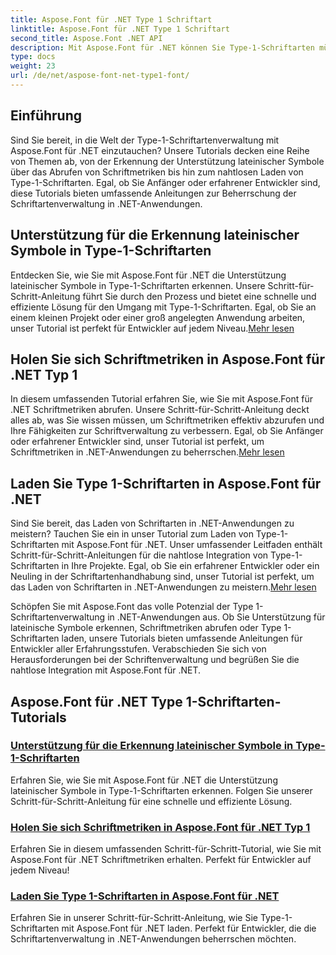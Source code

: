 ```yaml
---
title: Aspose.Font für .NET Type 1 Schriftart
linktitle: Aspose.Font für .NET Type 1 Schriftart
second_title: Aspose.Font .NET API
description: Mit Aspose.Font für .NET können Sie Type-1-Schriftarten mühelos handhaben. Erfahren Sie, wie Sie die Unterstützung für lateinische Symbole erkennen, Schriftmetriken abrufen und Type-1-Schriftarten nahtlos laden.
type: docs
weight: 23
url: /de/net/aspose-font-net-type1-font/
---
```

## Einführung

Sind Sie bereit, in die Welt der Type-1-Schriftartenverwaltung mit Aspose.Font für .NET einzutauchen? Unsere Tutorials decken eine Reihe von Themen ab, von der Erkennung der Unterstützung lateinischer Symbole über das Abrufen von Schriftmetriken bis hin zum nahtlosen Laden von Type-1-Schriftarten. Egal, ob Sie Anfänger oder erfahrener Entwickler sind, diese Tutorials bieten umfassende Anleitungen zur Beherrschung der Schriftartenverwaltung in .NET-Anwendungen.

## Unterstützung für die Erkennung lateinischer Symbole in Type-1-Schriftarten

Entdecken Sie, wie Sie mit Aspose.Font für .NET die Unterstützung lateinischer Symbole in Type-1-Schriftarten erkennen. Unsere Schritt-für-Schritt-Anleitung führt Sie durch den Prozess und bietet eine schnelle und effiziente Lösung für den Umgang mit Type-1-Schriftarten. Egal, ob Sie an einem kleinen Projekt oder einer groß angelegten Anwendung arbeiten, unser Tutorial ist perfekt für Entwickler auf jedem Niveau.[Mehr lesen](./detect-latin-symbols-support-type1-fonts/)

## Holen Sie sich Schriftmetriken in Aspose.Font für .NET Typ 1

 In diesem umfassenden Tutorial erfahren Sie, wie Sie mit Aspose.Font für .NET Schriftmetriken abrufen. Unsere Schritt-für-Schritt-Anleitung deckt alles ab, was Sie wissen müssen, um Schriftmetriken effektiv abzurufen und Ihre Fähigkeiten zur Schriftverwaltung zu verbessern. Egal, ob Sie Anfänger oder erfahrener Entwickler sind, unser Tutorial ist perfekt, um Schriftmetriken in .NET-Anwendungen zu beherrschen.[Mehr lesen](./get-font-metrics-aspose-font-net-type1/)

## Laden Sie Type 1-Schriftarten in Aspose.Font für .NET

Sind Sie bereit, das Laden von Schriftarten in .NET-Anwendungen zu meistern? Tauchen Sie ein in unser Tutorial zum Laden von Type-1-Schriftarten mit Aspose.Font für .NET. Unser umfassender Leitfaden enthält Schritt-für-Schritt-Anleitungen für die nahtlose Integration von Type-1-Schriftarten in Ihre Projekte. Egal, ob Sie ein erfahrener Entwickler oder ein Neuling in der Schriftartenhandhabung sind, unser Tutorial ist perfekt, um das Laden von Schriftarten in .NET-Anwendungen zu meistern.[Mehr lesen](./load-type1-fonts-aspose-font-net/)

Schöpfen Sie mit Aspose.Font das volle Potenzial der Type 1-Schriftartenverwaltung in .NET-Anwendungen aus. Ob Sie Unterstützung für lateinische Symbole erkennen, Schriftmetriken abrufen oder Type 1-Schriftarten laden, unsere Tutorials bieten umfassende Anleitungen für Entwickler aller Erfahrungsstufen. Verabschieden Sie sich von Herausforderungen bei der Schriftenverwaltung und begrüßen Sie die nahtlose Integration mit Aspose.Font für .NET. 
## Aspose.Font für .NET Type 1-Schriftarten-Tutorials
### [Unterstützung für die Erkennung lateinischer Symbole in Type-1-Schriftarten](./detect-latin-symbols-support-type1-fonts/)
Erfahren Sie, wie Sie mit Aspose.Font für .NET die Unterstützung lateinischer Symbole in Type-1-Schriftarten erkennen. Folgen Sie unserer Schritt-für-Schritt-Anleitung für eine schnelle und effiziente Lösung.
### [Holen Sie sich Schriftmetriken in Aspose.Font für .NET Typ 1](./get-font-metrics-aspose-font-net-type1/)
Erfahren Sie in diesem umfassenden Schritt-für-Schritt-Tutorial, wie Sie mit Aspose.Font für .NET Schriftmetriken erhalten. Perfekt für Entwickler auf jedem Niveau!
### [Laden Sie Type 1-Schriftarten in Aspose.Font für .NET](./load-type1-fonts-aspose-font-net/)
Erfahren Sie in unserer Schritt-für-Schritt-Anleitung, wie Sie Type-1-Schriftarten mit Aspose.Font für .NET laden. Perfekt für Entwickler, die die Schriftartenverwaltung in .NET-Anwendungen beherrschen möchten.